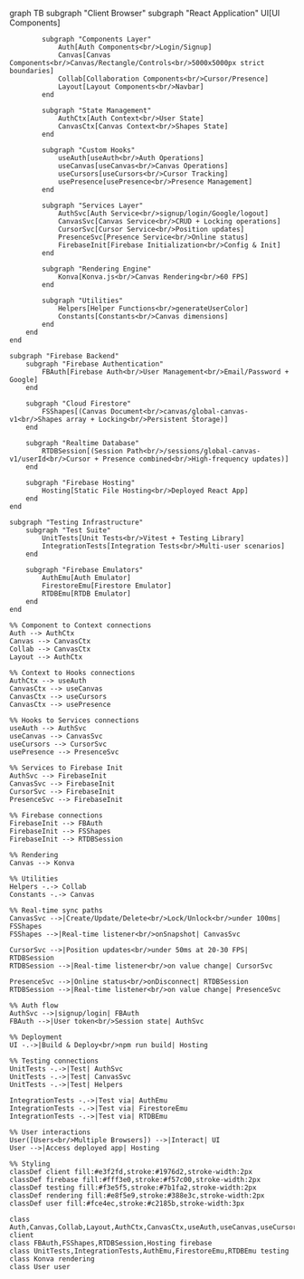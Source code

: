 graph TB
subgraph "Client Browser"
subgraph "React Application"
UI[UI Components]

            subgraph "Components Layer"
                Auth[Auth Components<br/>Login/Signup]
                Canvas[Canvas Components<br/>Canvas/Rectangle/Controls<br/>5000x5000px strict boundaries]
                Collab[Collaboration Components<br/>Cursor/Presence]
                Layout[Layout Components<br/>Navbar]
            end

            subgraph "State Management"
                AuthCtx[Auth Context<br/>User State]
                CanvasCtx[Canvas Context<br/>Shapes State]
            end

            subgraph "Custom Hooks"
                useAuth[useAuth<br/>Auth Operations]
                useCanvas[useCanvas<br/>Canvas Operations]
                useCursors[useCursors<br/>Cursor Tracking]
                usePresence[usePresence<br/>Presence Management]
            end

            subgraph "Services Layer"
                AuthSvc[Auth Service<br/>signup/login/Google/logout]
                CanvasSvc[Canvas Service<br/>CRUD + Locking operations]
                CursorSvc[Cursor Service<br/>Position updates]
                PresenceSvc[Presence Service<br/>Online status]
                FirebaseInit[Firebase Initialization<br/>Config & Init]
            end

            subgraph "Rendering Engine"
                Konva[Konva.js<br/>Canvas Rendering<br/>60 FPS]
            end

            subgraph "Utilities"
                Helpers[Helper Functions<br/>generateUserColor]
                Constants[Constants<br/>Canvas dimensions]
            end
        end
    end

    subgraph "Firebase Backend"
        subgraph "Firebase Authentication"
            FBAuth[Firebase Auth<br/>User Management<br/>Email/Password + Google]
        end

        subgraph "Cloud Firestore"
            FSShapes[(Canvas Document<br/>canvas/global-canvas-v1<br/>Shapes array + Locking<br/>Persistent Storage)]
        end

        subgraph "Realtime Database"
            RTDBSession[(Session Path<br/>/sessions/global-canvas-v1/userId<br/>Cursor + Presence combined<br/>High-frequency updates)]
        end

        subgraph "Firebase Hosting"
            Hosting[Static File Hosting<br/>Deployed React App]
        end
    end

    subgraph "Testing Infrastructure"
        subgraph "Test Suite"
            UnitTests[Unit Tests<br/>Vitest + Testing Library]
            IntegrationTests[Integration Tests<br/>Multi-user scenarios]
        end

        subgraph "Firebase Emulators"
            AuthEmu[Auth Emulator]
            FirestoreEmu[Firestore Emulator]
            RTDBEmu[RTDB Emulator]
        end
    end

    %% Component to Context connections
    Auth --> AuthCtx
    Canvas --> CanvasCtx
    Collab --> CanvasCtx
    Layout --> AuthCtx

    %% Context to Hooks connections
    AuthCtx --> useAuth
    CanvasCtx --> useCanvas
    CanvasCtx --> useCursors
    CanvasCtx --> usePresence

    %% Hooks to Services connections
    useAuth --> AuthSvc
    useCanvas --> CanvasSvc
    useCursors --> CursorSvc
    usePresence --> PresenceSvc

    %% Services to Firebase Init
    AuthSvc --> FirebaseInit
    CanvasSvc --> FirebaseInit
    CursorSvc --> FirebaseInit
    PresenceSvc --> FirebaseInit

    %% Firebase connections
    FirebaseInit --> FBAuth
    FirebaseInit --> FSShapes
    FirebaseInit --> RTDBSession

    %% Rendering
    Canvas --> Konva

    %% Utilities
    Helpers -.-> Collab
    Constants -.-> Canvas

    %% Real-time sync paths
    CanvasSvc -->|Create/Update/Delete<br/>Lock/Unlock<br/>under 100ms| FSShapes
    FSShapes -->|Real-time listener<br/>onSnapshot| CanvasSvc

    CursorSvc -->|Position updates<br/>under 50ms at 20-30 FPS| RTDBSession
    RTDBSession -->|Real-time listener<br/>on value change| CursorSvc

    PresenceSvc -->|Online status<br/>onDisconnect| RTDBSession
    RTDBSession -->|Real-time listener<br/>on value change| PresenceSvc

    %% Auth flow
    AuthSvc -->|signup/login| FBAuth
    FBAuth -->|User token<br/>Session state| AuthSvc

    %% Deployment
    UI -.->|Build & Deploy<br/>npm run build| Hosting

    %% Testing connections
    UnitTests -.->|Test| AuthSvc
    UnitTests -.->|Test| CanvasSvc
    UnitTests -.->|Test| Helpers

    IntegrationTests -.->|Test via| AuthEmu
    IntegrationTests -.->|Test via| FirestoreEmu
    IntegrationTests -.->|Test via| RTDBEmu

    %% User interactions
    User([Users<br/>Multiple Browsers]) -->|Interact| UI
    User -->|Access deployed app| Hosting

    %% Styling
    classDef client fill:#e3f2fd,stroke:#1976d2,stroke-width:2px
    classDef firebase fill:#fff3e0,stroke:#f57c00,stroke-width:2px
    classDef testing fill:#f3e5f5,stroke:#7b1fa2,stroke-width:2px
    classDef rendering fill:#e8f5e9,stroke:#388e3c,stroke-width:2px
    classDef user fill:#fce4ec,stroke:#c2185b,stroke-width:3px

    class Auth,Canvas,Collab,Layout,AuthCtx,CanvasCtx,useAuth,useCanvas,useCursors,usePresence,AuthSvc,CanvasSvc,CursorSvc,PresenceSvc,FirebaseInit,Helpers,Constants client
    class FBAuth,FSShapes,RTDBSession,Hosting firebase
    class UnitTests,IntegrationTests,AuthEmu,FirestoreEmu,RTDBEmu testing
    class Konva rendering
    class User user